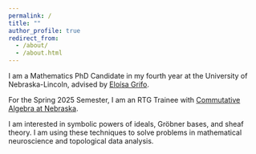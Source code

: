 ```yaml
---
permalink: /
title: ""
author_profile: true
redirect_from: 
  - /about/
  - /about.html
---
```


I am a Mathematics PhD Candidate in my fourth year at the University of Nebraska-Lincoln, advised by [Eloísa Grifo](https://grifo.github.io). 

For the Spring 2025 Semester, I am an RTG Trainee with [Commutative Algebra at Nebraska](https://nebraskacommalg.github.io). 

I am interested in symbolic powers of ideals, Gröbner bases, and sheaf theory. I am using these techniques to solve problems in mathematical neuroscience and topological data analysis.
